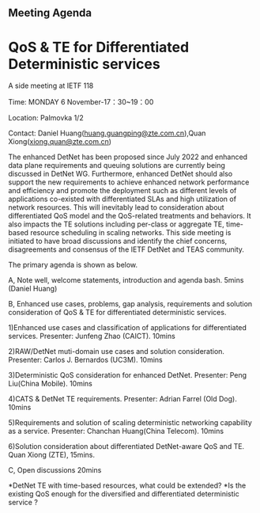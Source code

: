 ## Meeting Agenda

# QoS & TE for Differentiated Deterministic services

A side meeting at IETF 118

Time: MONDAY 6 November-17：30~19：00

Location: Palmovka 1/2

Contact: Daniel Huang(huang.guangping@zte.com.cn),Quan Xiong(xiong.quan@zte.com.cn)

The enhanced DetNet has been proposed since July 2022 and enhanced data plane requirements and queuing solutions are currently 
being discussed in DetNet WG. Furthermore, enhanced DetNet should also support the new requirements to achieve enhanced network
performance and efficiency and promote the deployment such as different levels of applications co-existed with differentiated 
SLAs and high utilization of network resources. This will inevitably lead to consideration about differentiated QoS model and
the QoS-related treatments and behaviors. It also impacts the TE solutions including per-class or aggregate TE, time-based 
resource scheduling in scaling networks. This side meeting is initiated to have broad discussions and identify the chief 
concerns, disagreements and consensus of the IETF DetNet and TEAS community. 

The primary agenda is shown as below.

A, Note well, welcome statements, introduction and agenda bash. 5mins (Daniel Huang)

B, Enhanced use cases, problems, gap analysis, requirements and solution consideration of QoS & TE for differentiated deterministic services. 

1)Enhanced use cases and classification of applications for differentiated services. Presenter: Junfeng Zhao (CAICT). 10mins

2)RAW/DetNet muti-domain use cases and solution consideration. Presenter:  Carlos J. Bernardos (UC3M). 10mins

3)Deterministic QoS consideration for enhanced DetNet. Presenter: Peng Liu(China Mobile). 10mins

4)CATS & DetNet TE requirements. Presenter: Adrian Farrel (Old Dog). 10mins

5)Requirements and solution of scaling deterministic networking capability as a service. Presenter: Chanchan Huang(China Telecom). 10mins

6)Solution consideration about differentiated DetNet-aware QoS and TE. Quan Xiong (ZTE), 15mins.

C, Open discussions 20mins

*DetNet TE with time-based resources, what could be extended?
*Is the existing QoS enough for the diversified and differentiated deterministic service ?
